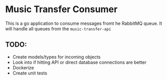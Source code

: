 # Music Transfer Consumer
This is a go application to consume messages fromt he RabbitMQ queue. It will handle all queues from the `music-transfer-api`

## TODO: 
- Create models/types for incoming objects
- Look into if hitting API or direct database connections are better
- Dockerize
- Create unit tests